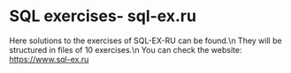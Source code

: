 # SQL exercises- sql-ex.ru
 Here solutions to the exercises of SQL-EX-RU can be found.\n
 They will be structured in files of 10 exercises.\n
 You can check the website: https://www.sql-ex.ru
